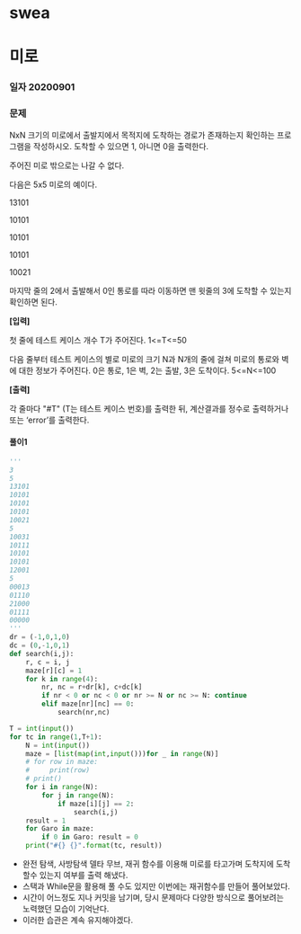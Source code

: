 # swea

# 미로

### 일자 20200901



### 문제

NxN 크기의 미로에서 출발지에서 목적지에 도착하는 경로가 존재하는지 확인하는 프로그램을 작성하시오. 도착할 수 있으면 1, 아니면 0을 출력한다.

주어진 미로 밖으로는 나갈 수 없다.


다음은 5x5 미로의 예이다.


13101

10101

10101

10101

10021

 

마지막 줄의 2에서 출발해서 0인 통로를 따라 이동하면 맨 윗줄의 3에 도착할 수 있는지 확인하면 된다.

 


**[입력]**


첫 줄에 테스트 케이스 개수 T가 주어진다. 1<=T<=50


다음 줄부터 테스트 케이스의 별로 미로의 크기 N과 N개의 줄에 걸쳐 미로의 통로와 벽에 대한 정보가 주어진다. 0은 통로, 1은 벽, 2는 출발, 3은 도착이다. 5<=N<=100

 

**[출력]**


각 줄마다 "#T" (T는 테스트 케이스 번호)를 출력한 뒤, 계산결과를 정수로 출력하거나 또는 ‘error’를 출력한다.



#### 풀이1

```python
'''
3
5
13101
10101
10101
10101
10021
5
10031
10111
10101
10101
12001
5
00013
01110
21000
01111
00000
'''
dr = (-1,0,1,0)
dc = (0,-1,0,1)
def search(i,j):
    r, c = i, j
    maze[r][c] = 1
    for k in range(4):
        nr, nc = r+dr[k], c+dc[k]
        if nr < 0 or nc < 0 or nr >= N or nc >= N: continue
        elif maze[nr][nc] == 0:
            search(nr,nc)

T = int(input())
for tc in range(1,T+1):
    N = int(input())
    maze = [list(map(int,input()))for _ in range(N)]
    # for row in maze:
    #     print(row)
    # print()
    for i in range(N):
        for j in range(N):
            if maze[i][j] == 2:
                search(i,j)
    result = 1
    for Garo in maze:
        if 0 in Garo: result = 0
    print("#{} {}".format(tc, result))

```

- 완전 탐색, 사방탐색 델타 무브, 재귀 함수를 이용해 미로를 타고가며 도착지에 도착할수 있는지 여부를 출력 해냈다.
- 스택과 While문을 활용해 풀 수도 있지만 이번에는 재귀함수를 만들어 풀어보았다.
- 시간이 어느정도 지나 커밋을 남기며, 당시 문제마다 다양한 방식으로 풀어보려는 노력했던 모습이 기억난다.
- 이러한 습관은 계속 유지해야겠다.
